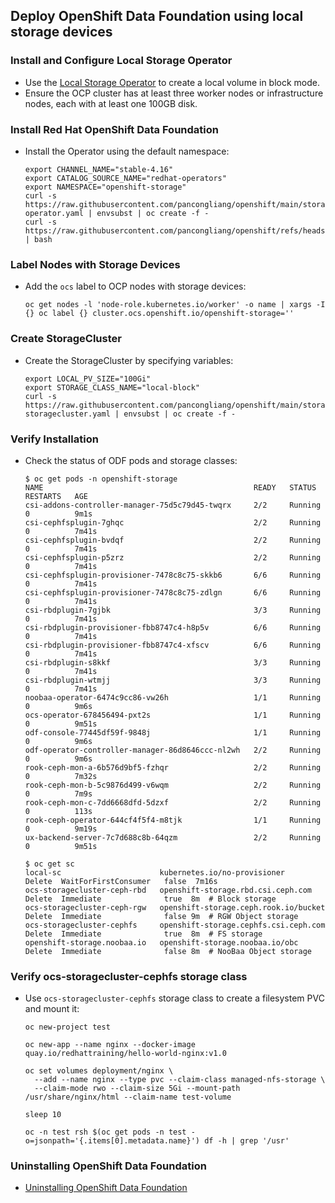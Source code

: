 ## Deploy OpenShift Data Foundation using local storage devices


### Install and Configure Local Storage Operator
- Use the [Local Storage Operator](https://github.com/pancongliang/openshift/blob/main/storage/local-sc/readme.md) to create a local volume in block mode.
- Ensure the OCP cluster has at least three worker nodes or infrastructure nodes, each with at least one 100GB disk.

### Install Red Hat OpenShift Data Foundation
- Install the Operator using the default namespace:
  ```
  export CHANNEL_NAME="stable-4.16"
  export CATALOG_SOURCE_NAME="redhat-operators"
  export NAMESPACE="openshift-storage"
  curl -s https://raw.githubusercontent.com/pancongliang/openshift/main/storage/odf/01-operator.yaml | envsubst | oc create -f -
  curl -s https://raw.githubusercontent.com/pancongliang/openshift/refs/heads/main/operator/approve_ip.sh | bash
  ```

### Label Nodes with Storage Devices
- Add the `ocs` label to OCP nodes with storage devices:
  ```
  oc get nodes -l 'node-role.kubernetes.io/worker' -o name | xargs -I {} oc label {} cluster.ocs.openshift.io/openshift-storage=''
  ```

### Create StorageCluster
- Create the StorageCluster by specifying variables:
  ```
  export LOCAL_PV_SIZE="100Gi"
  export STORAGE_CLASS_NAME="local-block"
  curl -s https://raw.githubusercontent.com/pancongliang/openshift/main/storage/odf/02-storagecluster.yaml | envsubst | oc create -f -
  ```

### Verify Installation
- Check the status of ODF pods and storage classes:
  ```
  $ oc get pods -n openshift-storage
  NAME                                               READY   STATUS    RESTARTS   AGE
  csi-addons-controller-manager-75d5c79d45-twqrx     2/2     Running   0          9m1s
  csi-cephfsplugin-7ghqc                             2/2     Running   0          7m41s
  csi-cephfsplugin-bvdqf                             2/2     Running   0          7m41s
  csi-cephfsplugin-p5zrz                             2/2     Running   0          7m41s
  csi-cephfsplugin-provisioner-7478c8c75-skkb6       6/6     Running   0          7m41s
  csi-cephfsplugin-provisioner-7478c8c75-zdlgn       6/6     Running   0          7m41s
  csi-rbdplugin-7gjbk                                3/3     Running   0          7m41s
  csi-rbdplugin-provisioner-fbb8747c4-h8p5v          6/6     Running   0          7m41s
  csi-rbdplugin-provisioner-fbb8747c4-xfscv          6/6     Running   0          7m41s
  csi-rbdplugin-s8kkf                                3/3     Running   0          7m41s
  csi-rbdplugin-wtmjj                                3/3     Running   0          7m41s
  noobaa-operator-6474c9cc86-vw26h                   1/1     Running   0          9m6s
  ocs-operator-678456494-pxt2s                       1/1     Running   0          9m51s
  odf-console-77445df59f-9848j                       1/1     Running   0          9m6s
  odf-operator-controller-manager-86d8646ccc-nl2wh   2/2     Running   0          9m6s
  rook-ceph-mon-a-6b576d9bf5-fzhqr                   2/2     Running   0          7m32s
  rook-ceph-mon-b-5c9876d499-v6wqm                   2/2     Running   0          7m9s
  rook-ceph-mon-c-7dd6668dfd-5dzxf                   2/2     Running   0          113s
  rook-ceph-operator-644cf4f5f4-m8tjk                1/1     Running   0          9m19s
  ux-backend-server-7c7d688c8b-64qzm                 2/2     Running   0          9m51s

  $ oc get sc
  local-sc                      kubernetes.io/no-provisioner            Delete  WaitForFirstConsumer   false  7m16s
  ocs-storagecluster-ceph-rbd   openshift-storage.rbd.csi.ceph.com      Delete  Immediate              true  8m  # Block storage
  ocs-storagecluster-ceph-rgw   openshift-storage.ceph.rook.io/bucket   Delete  Immediate              false 9m  # RGW Object storage
  ocs-storagecluster-cephfs     openshift-storage.cephfs.csi.ceph.com   Delete  Immediate              true  8m  # FS storage
  openshift-storage.noobaa.io   openshift-storage.noobaa.io/obc         Delete  Immediate              false 8m  # NooBaa Object storage
  ```

### Verify ocs-storagecluster-cephfs storage class
- Use `ocs-storagecluster-cephfs` storage class to create a filesystem PVC and mount it:
  ```
  oc new-project test

  oc new-app --name nginx --docker-image quay.io/redhattraining/hello-world-nginx:v1.0

  oc set volumes deployment/nginx \
    --add --name nginx --type pvc --claim-class managed-nfs-storage \
    --claim-mode rwo --claim-size 5Gi --mount-path /usr/share/nginx/html --claim-name test-volume

  sleep 10
  
  oc -n test rsh $(oc get pods -n test -o=jsonpath='{.items[0].metadata.name}') df -h | grep '/usr'
  ```


### Uninstalling OpenShift Data Foundation
-  [Uninstalling OpenShift Data Foundation](https://docs.redhat.com/en/documentation/red_hat_openshift_data_foundation/4.9/html/deploying_openshift_data_foundation_using_ibm_z_infrastructure/uninstalling_openshift_data_foundation)
